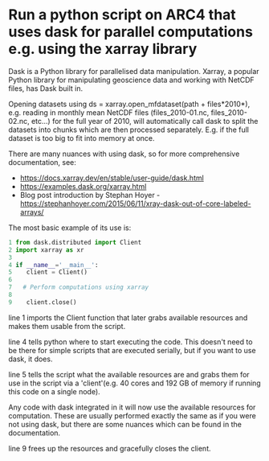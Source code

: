 # Run a python script on ARC4 that uses dask for parallel computations e.g. using the xarray library

Dask is a Python library for parallelised data manipulation. Xarray, a popular Python library for manipulating geoscience data and working with NetCDF files, has Dask built in. 

Opening datasets using ds = xarray.open_mfdataset(path + files\*2010\*), e.g. reading in monthly mean NetCDF files (files_2010-01.nc, files_2010-02.nc, etc...) for the full year of 2010, will automatically call dask to split the datasets into chunks which are then processed separately. E.g. if the full dataset is too big to fit into memory at once.

There are many nuances with using dask, so for more comprehensive documentation, see:

- https://docs.xarray.dev/en/stable/user-guide/dask.html
- https://examples.dask.org/xarray.html
- Blog post introduction by Stephan Hoyer - https://stephanhoyer.com/2015/06/11/xray-dask-out-of-core-labeled-arrays/

The most basic example of its use is:

```python
1 from dask.distributed import Client
2 import xarray as xr
3
4 if __name__='__main__':
5    client = Client()
6
7   # Perform computations using xarray
8
9    client.close()
```

line 1 imports the Client function that later grabs available resources and makes them usable from the script.

line 4 tells python where to start executing the code. This doesn't need to be there for simple scripts that are executed serially, but if you want to use dask, it does.

line 5 tells the script what the available resources are and grabs them for use in the script via a 'client'(e.g. 40 cores and 192 GB of memory if running this code on a single node).

Any code with dask integrated in it will now use the available resources for computation. These are usually performed exactly the same as if you were not using dask, but there are some nuances which can be found in the documentation.

line 9 frees up the resources and gracefully closes the client.


